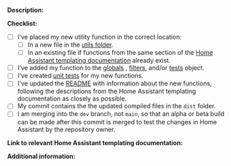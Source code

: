 **Description:**

<!--
Describe the functions you are adding. Include a link to an issue if there is one.
-->

**Checklist:**

- [ ] I've placed my new utility function in the correct location:
  - [ ] In a new file in the [utils folder](https://github.com/Nerwyn/ha-nunjucks/tree/main/src/utils).
  - [ ] In an existing file if functions from the same section of the [Home Assistant templating documentation](https://www.home-assistant.io/docs/configuration/templating/#home-assistant-template-extensions) already exist.
- [ ] I've added my function to the [globals](https://github.com/Nerwyn/ha-nunjucks/blob/main/src/globals.ts) , [filters](https://github.com/Nerwyn/ha-nunjucks/blob/main/src/filters.ts), and/or [tests](https://github.com/Nerwyn/ha-nunjucks/blob/main/src/tests.ts) object.
- [ ] I've created [unit tests](https://github.com/Nerwyn/ha-nunjucks/tree/main/tests/utils) for my new functions.
- [ ] I've updated the [README](https://github.com/Nerwyn/ha-nunjucks#available-extensions) with information about the new functions, following the descriptions from the Home Assistant templating documentation as closely as possible.
- [ ] My commit contains the the updated compiled files in the `dist` folder.
- [ ] I am merging into the `dev` branch, not `main`, so that an alpha or beta build can be made after this commit is merged to test the changes in Home Assistant by the repository owner.

**Link to relevant Home Assistant templating documentation:**

<!--
A link to the section of the Home Assistant templating documentation which contains the original version of this function, if there is one. Otherwise a link to any relevant information, such as MDN Web Docs.

https://www.home-assistant.io/docs/configuration/templating/
-->

**Additional information:**
